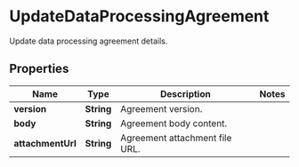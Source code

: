 

# UpdateDataProcessingAgreement

Update data processing agreement details.

## Properties

Name | Type | Description | Notes
------------ | ------------- | ------------- | -------------
**version** | **String** | Agreement version. | 
**body** | **String** | Agreement body content. | 
**attachmentUrl** | **String** | Agreement attachment file URL. | 



